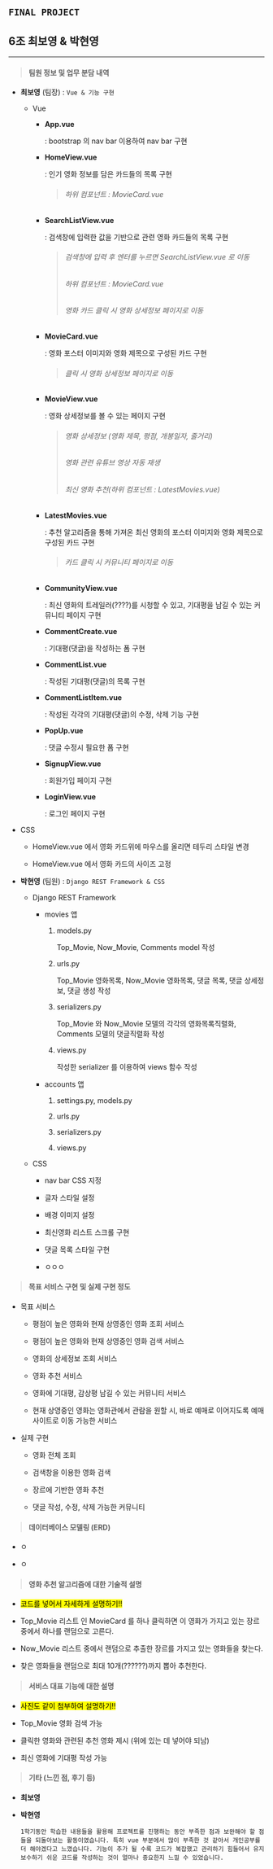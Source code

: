 ## `FINAL PROJECT`

## 6조 최보영 & 박현영

---

> #### 팀원 정보 및 업무 분담 내역

- **최보영** (팀장) : `Vue & 기능 구현`
  
  - Vue
    
    - **App.vue**
      
      : bootstrap 의 nav bar 이용하여 nav bar 구현
    
    - **HomeView.vue**
      
      : 인기 영화 정보를 담은 카드들의 목록 구현
      
      > ###### 하위 컴포넌트 : MovieCard.vue
    
    - **SearchListView.vue**
      
      : 검색창에 입력한 값을 기반으로 관련 영화 카드들의 목록 구현
      
      > ###### 검색창에 입력 후 엔터를 누르면 SearchListView.vue 로 이동
      > 
      > ###### 하위 컴포넌트 : MovieCard.vue
      > 
      > ###### 영화 카드 클릭 시 영화 상세정보 페이지로 이동
    
    - **MovieCard.vue**
      
      : 영화 포스터 이미지와 영화 제목으로 구성된 카드 구현
      
      > ###### 클릭 시 영화 상세정보 페이지로 이동
    
    - **MovieView.vue**
      
      : 영화 상세정보를 볼 수 있는 페이지 구현
      
      > ###### 영화 상세정보 (영화 제목, 평점, 개봉일자, 줄거리)
      > 
      > ###### 영화 관련 유튜브 영상 자동 재생
      > 
      > ###### 최신 영화 추천(하위 컴포넌트 : LatestMovies.vue)
    
    - **LatestMovies.vue**
      
      : 추천 알고리즘을 통해 가져온 최신 영화의 포스터 이미지와 영화 제목으로 구성된 카드 구현
      
      > ###### 카드 클릭 시 커뮤니티 페이지로 이동
    
    - **CommunityView.vue**
      
      : 최신 영화의 트레일러(????)를 시청할 수 있고, 기대평을 남길 수 있는 커뮤니티 페이지 구현
    
    - **CommentCreate.vue**
      
      : 기대평(댓글)을 작성하는 폼 구현
    
    - **CommentList.vue**
      
      : 작성된 기대평(댓글)의 목록 구현
    
    - **CommentListItem.vue**
      
      : 작성된 각각의 기대평(댓글)의 수정, 삭제 기능 구현
    
    - **PopUp.vue**
      
      : 댓글 수정시 필요한 폼 구현
    
    - **SignupView.vue**
      
      : 회원가입 페이지 구현
    
    - **LoginView.vue**
      
      : 로그인 페이지 구현

- CSS
  
  - HomeView.vue 에서 영화 카드위에 마우스를 올리면 테두리 스타일 변경
  
  - HomeView.vue 에서 영화 카드의 사이즈 고정 

- **박현영** (팀원) : `Django REST Framework & CSS` 
  
  - Django REST Framework
    
    - movies 앱
      
      1. models.py
         
         Top_Movie, Now_Movie, Comments model 작성
      
      2. urls.py
         
         Top_Movie 영화목록, Now_Movie 영화목록, 댓글 목록, 댓글 상세정보, 댓글 생성 작성
      
      3. serializers.py
         
         Top_Movie 와 Now_Movie 모델의 각각의 영화목록직렬화, Comments 모델의 댓글직렬화 작성
      
      4. views.py
         
         작성한 serializer 를 이용하여 views 함수 작성
    
    - accounts 앱
      
      1. settings.py, models.py
      
      2. urls.py
      
      3. serializers.py
      
      4. views.py
  
  - CSS
    
    - nav  bar CSS 지정
    
    - 글자 스타일 설정
    
    - 배경 이미지 설정
    
    - 최신영화 리스트 스크롤 구현
    
    - 댓글 목록 스타일 구현
    
    - ㅇㅇㅇ

> #### 목표 서비스 구현 및 실제 구현 정도

- 목표 서비스
  
  - 평점이 높은 영화와 현재 상영중인 영화 조회 서비스
  
  - 평점이 높은 영화와 현재 상영중인 영화 검색 서비스
  
  - 영화의 상세정보 조회 서비스
  
  - 영화 추천 서비스
  
  - 영화에 기대평, 감상평 남길 수 있는 커뮤니티 서비스
  
  - 현재 상영중인 영화는 영화관에서 관람을 원할 시, 바로 예매로 이어지도록 예매 사이트로 이동 가능한 서비스

- 실제 구현
  
  - 영화 전체 조회
  
  - 검색창을 이용한 영화 검색
  
  - 장르에 기반한 영화 추천 
  
  - 댓글 작성, 수정, 삭제 가능한 커뮤니티

> #### 데이터베이스 모델링 (ERD)

- ㅇ

- ㅇ

> #### 영화 추천 알고리즘에 대한 기술적 설명

- <mark>코드를 넣어서 자세하게 설명하기!!</mark>

- Top_Movie 리스트 인 MovieCard 를 하나 클릭하면 이 영화가 가지고 있는 장르 중에서 하나를  랜덤으로 고른다.

- Now_Movie 리스트 중에서 랜덤으로 추출한 장르를 가지고 있는 영화들을 찾는다.

- 찾은 영화들을 랜덤으로 최대 10개(??????)까지 뽑아 추천한다.

> #### 서비스 대표 기능에 대한 설명

- <mark>사진도 같이 첨부하여 설명하기!!</mark>

- Top_Movie 영화 검색 가능

- 클릭한 영화와 관련된 추천 영화 제시 (위에 있는 데 넣어야 되남)

- 최신 영화에 기대평 작성 가능

> #### 기타 (느낀 점, 후기 등)

- **최보영**

- **박현영**
  
  `1학기동안 학습한 내용들을 활용해 프로젝트를 진행하는 동안 부족한 점과 보완해야 할 점들을 되돌아보는 활동이였습니다. 특히 vue 부분에서 많이 부족한 것 같아서 개인공부를 더 해야겠다고 느꼈습니다. 기능이 추가 될 수록 코드가 복잡했고 관리하기 힘들어서 유지 보수하기 쉬운 코드를 작성하는 것이 얼마나 중요한지 느낄 수 있었습니다.`
